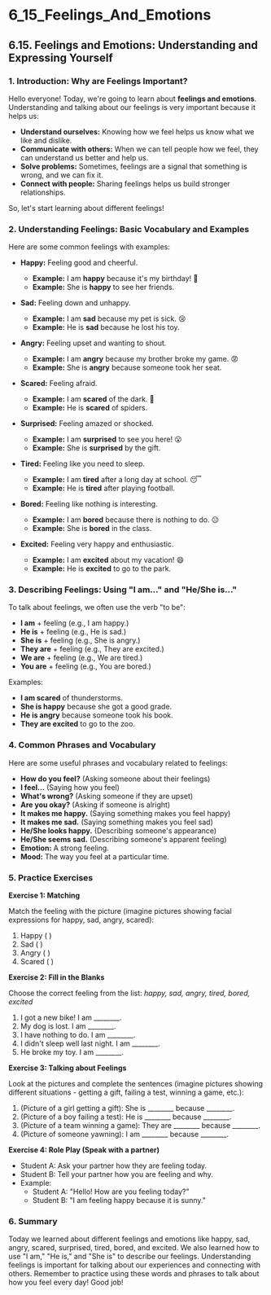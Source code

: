 # 6_15_Feelings_And_Emotions

## 6.15. Feelings and Emotions: Understanding and Expressing Yourself

### 1. Introduction: Why are Feelings Important?

Hello everyone! Today, we're going to learn about **feelings and emotions**. Understanding and talking about our feelings is very important because it helps us:

*   **Understand ourselves:** Knowing how we feel helps us know what we like and dislike.
*   **Communicate with others:** When we can tell people how we feel, they can understand us better and help us.
*   **Solve problems:** Sometimes, feelings are a signal that something is wrong, and we can fix it.
*   **Connect with people:** Sharing feelings helps us build stronger relationships.

So, let's start learning about different feelings!

### 2. Understanding Feelings: Basic Vocabulary and Examples

Here are some common feelings with examples:

*   **Happy:** Feeling good and cheerful.
    *   **Example:** I am **happy** because it's my birthday! 🎉
    *   **Example:** She is **happy** to see her friends.

*   **Sad:** Feeling down and unhappy.
    *   **Example:** I am **sad** because my pet is sick. 😢
    *   **Example:** He is **sad** because he lost his toy.

*   **Angry:** Feeling upset and wanting to shout.
    *   **Example:** I am **angry** because my brother broke my game. 😡
    *   **Example:** She is **angry** because someone took her seat.

*   **Scared:** Feeling afraid.
    *   **Example:** I am **scared** of the dark. 👻
    *   **Example:** He is **scared** of spiders.

*   **Surprised:** Feeling amazed or shocked.
    *   **Example:** I am **surprised** to see you here! 😮
    *   **Example:** She is **surprised** by the gift.

*   **Tired:** Feeling like you need to sleep.
    *   **Example:** I am **tired** after a long day at school. 😴
    *   **Example:** He is **tired** after playing football.

*   **Bored:** Feeling like nothing is interesting.
    *   **Example:** I am **bored** because there is nothing to do. 😐
    *   **Example:** She is **bored** in the class.

*   **Excited:** Feeling very happy and enthusiastic.
    *   **Example:** I am **excited** about my vacation! 😄
    *   **Example:** He is **excited** to go to the park.

### 3. Describing Feelings: Using "I am..." and "He/She is..."

To talk about feelings, we often use the verb "to be":

*   **I am** + feeling (e.g., I am happy.)
*   **He is** + feeling (e.g., He is sad.)
*   **She is** + feeling (e.g., She is angry.)
*   **They are** + feeling (e.g., They are excited.)
*   **We are** + feeling (e.g., We are tired.)
*   **You are** + feeling (e.g., You are bored.)

Examples:

*   **I am scared** of thunderstorms.
*   **She is happy** because she got a good grade.
*   **He is angry** because someone took his book.
*   **They are excited** to go to the zoo.

### 4. Common Phrases and Vocabulary

Here are some useful phrases and vocabulary related to feelings:

*   **How do you feel?** (Asking someone about their feelings)
*   **I feel...** (Saying how you feel)
*   **What's wrong?** (Asking someone if they are upset)
*   **Are you okay?** (Asking if someone is alright)
*   **It makes me happy.** (Saying something makes you feel happy)
*   **It makes me sad.** (Saying something makes you feel sad)
*   **He/She looks happy.** (Describing someone's appearance)
*   **He/She seems sad.** (Describing someone's apparent feeling)
*   **Emotion:** A strong feeling.
*   **Mood:** The way you feel at a particular time.

### 5. Practice Exercises

**Exercise 1: Matching**

Match the feeling with the picture (imagine pictures showing facial expressions for happy, sad, angry, scared):

1.  Happy  (   )
2.  Sad    (   )
3.  Angry  (   )
4.  Scared (   )

**Exercise 2: Fill in the Blanks**

Choose the correct feeling from the list: *happy, sad, angry, tired, bored, excited*

1.  I got a new bike! I am ________.
2.  My dog is lost. I am ________.
3.  I have nothing to do. I am ________.
4.  I didn't sleep well last night. I am ________.
5.  He broke my toy. I am ________.

**Exercise 3: Talking about Feelings**

Look at the pictures and complete the sentences (imagine pictures showing different situations - getting a gift, failing a test, winning a game, etc.):

1.  (Picture of a girl getting a gift): She is ________ because ________.
2.  (Picture of a boy failing a test): He is ________ because ________.
3.  (Picture of a team winning a game): They are ________ because ________.
4.  (Picture of someone yawning): I am ________ because ________.

**Exercise 4: Role Play (Speak with a partner)**

*   Student A: Ask your partner how they are feeling today.
*   Student B: Tell your partner how you are feeling and why.
*   Example:
    *   Student A: "Hello! How are you feeling today?"
    *   Student B: "I am feeling happy because it is sunny."

### 6. Summary

Today we learned about different feelings and emotions like happy, sad, angry, scared, surprised, tired, bored, and excited. We also learned how to use "I am," "He is," and "She is" to describe our feelings.  Understanding feelings is important for talking about our experiences and connecting with others. Remember to practice using these words and phrases to talk about how you feel every day!  Good job!
